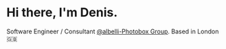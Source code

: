 # Hi there, I'm Denis.

Software Engineer / Consultant [@albelli-Photobox Group](photobox.co.uk/). Based in London 🇬🇧
<!-- 
<details>
  <summary>Show more</summary>
  <p></p>
  
  <strong>Social:</strong>

<code><a target="_blank" href="https://www.linkedin.com/in/dbivol/"><img src="https://img.shields.io/badge/LinkedIn-0077B5?style=for-the-badge&logo=linkedin&logoColor=white"/></a></code>

<strong>Stack:</strong>

<code><img src="https://img.shields.io/badge/Go-00ADD8?style=for-the-badge&logo=go&logoColor=white" /></code>
<code><img src="https://img.shields.io/badge/TypeScript-007ACC?style=for-the-badge&logo=typescript&logoColor=white" /></code>
<code><img src="https://img.shields.io/badge/JavaScript-323330?style=for-the-badge&logo=javascript&logoColor=F7DF1E" /></code>

<code><img src="https://img.shields.io/badge/next.js-000000?style=for-the-badge&logo=nextdotjs&logoColor=white" /></code>
<code><img src="https://img.shields.io/badge/React-20232A?style=for-the-badge&logo=react&logoColor=61DAFB" /></code>
<code><img src="https://img.shields.io/badge/Redux-593D88?style=for-the-badge&logo=redux&logoColor=white" /></code>
<code><img src="https://img.shields.io/badge/Docker-2CA5E0?style=for-the-badge&logo=docker&logoColor=white" /></code>

<code><img src="https://img.shields.io/badge/Amazon_AWS-FF9900?style=for-the-badge&logo=amazonaws&logoColor=white" /></code>

<strong>Play:</strong>

<code><img src="https://img.shields.io/badge/Windows-0078D6?style=for-the-badge&logo=windows&logoColor=white" /></code>
<code><img src="https://img.shields.io/badge/PlayStation-003791?style=for-the-badge&logo=playstation&logoColor=white" /></code>
<code><img src="https://img.shields.io/badge/Spotify-1ED760?&style=for-the-badge&logo=spotify&logoColor=white" /></code>
 </details>

<a href="https://github.com/anuraghazra/github-readme-stats"><img align="center" src="https://github-readme-stats.vercel.app/api?username=Avadakedvr&count_private=true&show_icons=true&hide_border=true&custom_title=Stats" alt="Avadakedvr's GitHub stats" /></a>  <a href="https://github.com/anuraghazra/github-readme-stats"><img align="center" src="https://github-readme-stats.vercel.app/api/top-langs/?username=Avadakedvr&langs_count=8&count_private=true&hide_border=true" alt="Top Langs" /></a>

<img src="https://activity-graph.herokuapp.com/graph?username=Avadakedvr&theme=minimal&custom_title=Contribution%20Graph" />

 -->

